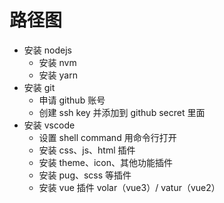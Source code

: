 # 路径图

- 安装 nodejs
  - 安装 nvm
  - 安装 yarn
- 安装 git
  - 申请 github 账号
  - 创建 ssh key 并添加到 github secret 里面
- 安装 vscode
  - 设置 shell command 用命令行打开
  - 安装 css、js、html 插件
  - 安装 theme、icon、其他功能插件
  - 安装 pug、scss 等插件
  - 安装 vue 插件 volar（vue3）/ vatur（vue2）
